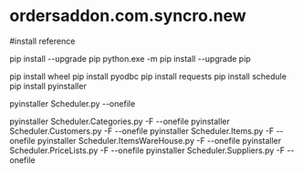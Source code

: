 # ordersaddon.com.syncro.new

#install reference

pip install --upgrade pip
python.exe -m pip install --upgrade pip

pip install wheel
pip install pyodbc
pip install requests
pip install schedule
pip install pyinstaller

pyinstaller Scheduler.py --onefile

pyinstaller Scheduler.Categories.py -F --onefile
pyinstaller Scheduler.Customers.py -F --onefile
pyinstaller Scheduler.Items.py -F --onefile
pyinstaller Scheduler.ItemsWareHouse.py -F --onefile
pyinstaller Scheduler.PriceLists.py -F --onefile
pyinstaller Scheduler.Suppliers.py -F --onefile


